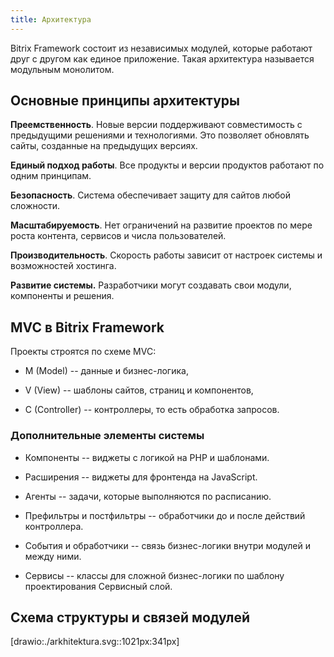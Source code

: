 ```yaml
---
title: Архитектура
---
```


Bitrix Framework состоит из независимых модулей, которые работают друг с другом как единое приложение. Такая архитектура называется модульным монолитом.

## Основные принципы архитектуры

**Преемственность**. Новые версии поддерживают совместимость с предыдущими решениями и технологиями. Это позволяет обновлять сайты, созданные на предыдущих версиях.

**Единый подход работы**. Все продукты и версии продуктов работают по одним принципам.

**Безопасность**. Система обеспечивает защиту для сайтов любой сложности.

**Масштабируемость**. Нет ограничений на развитие проектов по мере роста контента, сервисов и числа пользователей.

**Производительность**. Скорость работы зависит от настроек системы и возможностей хостинга.

**Развитие системы.**  Разработчики могут создавать свои модули, компоненты и решения.

## MVC в Bitrix Framework

Проекты строятся по схеме MVC:

-  M (Model) -- данные и бизнес-логика,

-  V (View) -- шаблоны сайтов, страниц и компонентов,

-  C (Controller) -- контроллеры, то есть обработка запросов.

### Дополнительные элементы системы

-  Компоненты -- виджеты с логикой на PHP и шаблонами.

-  Расширения -- виджеты для фронтенда на JavaScript.

-  Агенты -- задачи, которые выполняются по расписанию.

-  Префильтры и постфильтры -- обработчики до и после действий контроллера.

-  События и обработчики -- связь бизнес-логики внутри модулей и между ними.

-  Сервисы -- классы для сложной бизнес-логики по шаблону проектирования Сервисный слой.

## Схема структуры и связей модулей

[drawio:./arkhitektura.svg::1021px:341px]